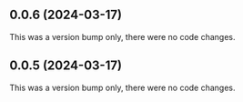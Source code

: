 ## 0.0.6 (2024-03-17)

This was a version bump only, there were no code changes.

## 0.0.5 (2024-03-17)

This was a version bump only, there were no code changes.
